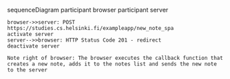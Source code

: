 sequenceDiagram
participant browser
participant server

    browser->>server: POST https://studies.cs.helsinki.fi/exampleapp/new_note_spa
    activate server
    server-->>browser: HTTP Status Code 201 - redirect
    deactivate server

    Note right of browser: The browser executes the callback function that creates a new note, adds it to the notes list and sends the new note to the server
